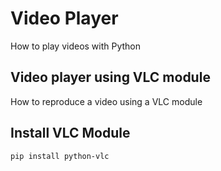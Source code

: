 # Video Player
How to play videos with Python

## Video player using VLC module
How to reproduce a video using a VLC module

## Install VLC Module
```pip install python-vlc```
